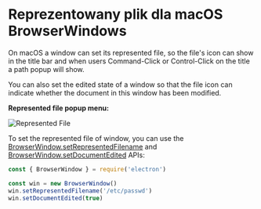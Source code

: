 # Reprezentowany plik dla macOS BrowserWindows

On macOS a window can set its represented file, so the file's icon can show in the title bar and when users Command-Click or Control-Click on the title a path popup will show.

You can also set the edited state of a window so that the file icon can indicate whether the document in this window has been modified.

__Represented file popup menu:__

![Represented File][1]

To set the represented file of window, you can use the [BrowserWindow.setRepresentedFilename][setrepresentedfilename] and [BrowserWindow.setDocumentEdited][setdocumentedited] APIs:

```javascript
const { BrowserWindow } = require('electron')

const win = new BrowserWindow()
win.setRepresentedFilename('/etc/passwd')
win.setDocumentEdited(true)
```

[1]: https://cloud.githubusercontent.com/assets/639601/5082061/670a949a-6f14-11e4-987a-9aaa04b23c1d.png
[setrepresentedfilename]: ../api/browser-window.md#winsetrepresentedfilenamefilename-macos
[setdocumentedited]: ../api/browser-window.md#winsetdocumenteditededited-macos
